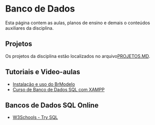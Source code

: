 # Banco de Dados

Esta página contem as aulas, planos de ensino e demais o conteúdos auxiliares da disciplina.

## Projetos

Os projetos da disciplina estão localizados no arquivo[PROJETOS.MD](./PROJETOS.md).

## Tutoriais e Video-aulas

- [Instalação e uso do BrModelo](https://www.youtube.com/playlist?list=PLGjBx0p9zRN80PxihrVk_G1a_ANaNNRy9)
- [Curso de Banco de Dados SQL com XAMPP](https://www.youtube.com/playlist?list=PLGjBx0p9zRN8ZtnCpGC35OqnQVdcP0gp6)

## Bancos de Dados SQL Online

- [W3Schools - Try SQL](https://www.w3schools.com/sql/trysql.asp?filename=trysql_asc)